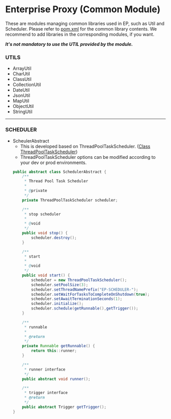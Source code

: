 # Enterprise Proxy (Common Module)
These are modules managing common libraries used in EP, such as Util and Scheduler.
Please refer to [pom.xml](https://github.com/ground-x/enterprise_proxy/blob/master/ep-common/pom.xml) for the common library contents. We recommend to add libraries in the corresponding modules, if you want.

***It's not mandatory to use the UTIL provided by the module.***



### UTILS

- ArrayUtil
- CharUtil
- ClassUtil
- CollectionUtil
- DateUtil
- JsonUtil
- MapUtil
- ObjectUtil
- StringUtil

---

### SCHEDULER
- ScheulerAbstract
  - This is developed based on ThreadPoolTaskScheduler. ([Class ThreadPoolTaskScheduler](https://docs.spring.io/spring-framework/docs/5.1.7.RELEASE/javadoc-api/org/springframework/scheduling/concurrent/ThreadPoolTaskScheduler.html?is-external=true))
  - ThreadPoolTaskScheduler options can be modified according to your dev or prod environments.
  ```java
  public abstract class SchedulerAbstract {
      /**
       * Thread Pool Task Scheduler
       * 
       * @private
       */
      private ThreadPoolTaskScheduler scheduler;
  
      /**
       * stop scheduler
       *
       * @void
       */
      public void stop() {
          scheduler.destroy();
      }
  
      /**
       * start
       *
       * @void
       */
      public void start() {
          scheduler = new ThreadPoolTaskScheduler();
          scheduler.setPoolSize(3);
          scheduler.setThreadNamePrefix("EP-SCHEDULER-");
          scheduler.setWaitForTasksToCompleteOnShutdown(true);
          scheduler.setAwaitTerminationSeconds(1);
          scheduler.initialize();
          scheduler.schedule(getRunnable(),getTrigger());
      }
  
      /**
       * runnable
       *
       * @return
       */
      private Runnable getRunnable() {
          return this::runner;
      }
  
      /**
       * runner interface
       */
      public abstract void runner();
  
      /**
       * trigger interface
       * @return
       */
      public abstract Trigger getTrigger();
  }
  ```